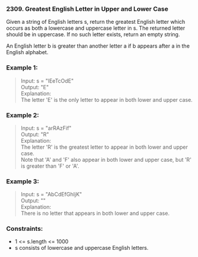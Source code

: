 ### 2309. Greatest English Letter in Upper and Lower Case
Given a string of English letters s, return the greatest English letter which occurs as both a lowercase and uppercase letter in s. The returned letter should be in uppercase. If no such letter exists, return an empty string.

An English letter b is greater than another letter a if b appears after a in the English alphabet.

### Example 1:

> Input: s = "lEeTcOdE"<br/>
> Output: "E"<br/>
> Explanation:<br/>
> The letter 'E' is the only letter to appear in both lower and upper case.

### Example 2:

> Input: s = "arRAzFif"<br/>
> Output: "R"<br/>
> Explanation:<br/>
> The letter 'R' is the greatest letter to appear in both lower and upper case.<br/>
> Note that 'A' and 'F' also appear in both lower and upper case, but 'R' is greater than 'F' or 'A'.

### Example 3:

> Input: s = "AbCdEfGhIjK"<br/>
> Output: ""<br/>
> Explanation:<br/>
> There is no letter that appears in both lower and upper case.
 
### Constraints:

- 1 <= s.length <= 1000
- s consists of lowercase and uppercase English letters.